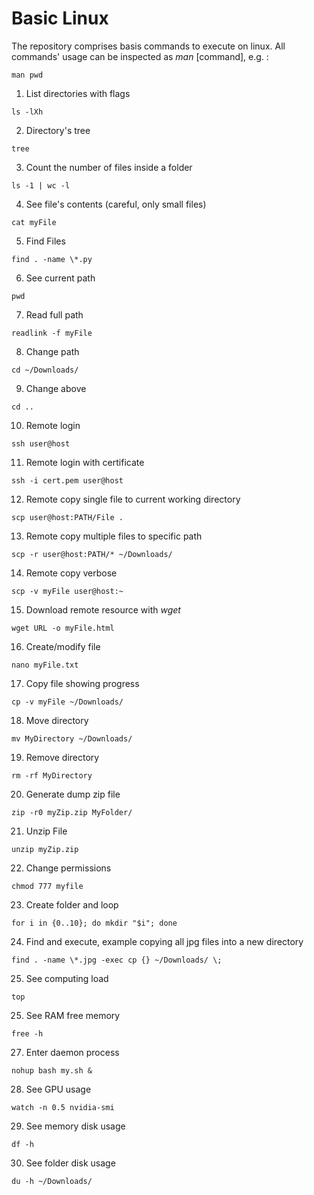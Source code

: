 # Basic Linux
The repository comprises basis commands to execute on linux. All commands' usage can be inspected as *man* [command], e.g. :
```
man pwd
```
1. List directories with flags
```
ls -lXh
```
2. Directory's tree
```
tree
```
3. Count the number of files inside a folder
```
ls -1 | wc -l
```
4. See file's contents (careful, only small files)
```
cat myFile
```
5. Find Files
```
find . -name \*.py
```
6. See current path
```
pwd
```
7. Read full path
```
readlink -f myFile
```
8. Change path
```
cd ~/Downloads/
```
9. Change above
```
cd ..
```
10. Remote login
```
ssh user@host
```
11. Remote login with certificate
```
ssh -i cert.pem user@host
```
12. Remote copy single file to current working directory
```
scp user@host:PATH/File .
```
13. Remote copy multiple files to specific path
```
scp -r user@host:PATH/* ~/Downloads/
```
14. Remote copy verbose
```
scp -v myFile user@host:~
```
15. Download remote resource with *wget*
```
wget URL -o myFile.html
```
16. Create/modify file
```
nano myFile.txt
```
17. Copy file showing progress
```
cp -v myFile ~/Downloads/
```
18. Move directory
```
mv MyDirectory ~/Downloads/
```
19. Remove directory
```
rm -rf MyDirectory
```
20. Generate dump zip file
```
zip -r0 myZip.zip MyFolder/
```
21. Unzip File
```
unzip myZip.zip
```
22. Change permissions
```
chmod 777 myfile
```
23. Create folder and loop
```
for i in {0..10}; do mkdir "$i"; done
```
24. Find and execute, example copying all jpg files into a new directory
```
find . -name \*.jpg -exec cp {} ~/Downloads/ \;
```
25. See computing load
```
top
```
25. See RAM free memory
```
free -h
```
27. Enter daemon process 
```
nohup bash my.sh &
```
28. See GPU usage
```
watch -n 0.5 nvidia-smi
```
29. See memory disk usage
```
df -h
```
30. See folder disk usage
```
du -h ~/Downloads/
``` 

